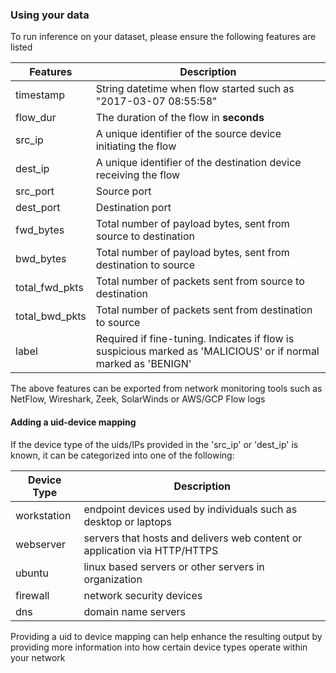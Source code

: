 ### Using your data
To run inference on your dataset, please ensure the following features are listed
<!-- updates to make (get josiah inputs)-->
<!-- should we use flow or event to describe a data point? -->
<!-- does returning an output showing each ip_ip connection give away our sequence generation? -->
<!-- update output to show just the malicious -->

| Features       | Description                                                                                                    |
|----------------|----------------------------------------------------------------------------------------------------------------|
| timestamp      | String datetime when flow started such as "2017-03-07 08:55:58"                                                |
| flow_dur       | The duration of the flow in **seconds**                                                                        |
| src_ip         | A unique identifier of the source device initiating the flow                                                   |
| dest_ip        | A unique identifier of the destination device receiving the flow                                               |
| src_port       | Source port                                                                                                    |
| dest_port      | Destination port                                                                                               |
| fwd_bytes      | Total number of payload bytes, sent from source to destination                                                 |
| bwd_bytes      | Total number of payload bytes, sent from destination to source                                                 |
| total_fwd_pkts | Total number of packets sent from source to destination                                                        |
| total_bwd_pkts | Total number of packets sent from destination to source                                                        |
| label          | Required if fine-tuning. Indicates if flow is suspicious marked as 'MALICIOUS' or if normal marked as 'BENIGN' |

The above features can be exported from network monitoring tools such as NetFlow, Wireshark, Zeek, SolarWinds or AWS/GCP Flow logs
<!-- add picture of sample input data (prob .head() from finetune dataset)-->

#### Adding a uid-device mapping
If the device type of the uids/IPs provided in the 'src_ip' or 'dest_ip' is known, it can be categorized into one of 
the following: 

| Device Type | Description                                                               |
|-------------|---------------------------------------------------------------------------|
| workstation | endpoint devices used by individuals such as desktop or laptops           |
| webserver   | servers that hosts and delivers web content or application via HTTP/HTTPS |
| ubuntu      | linux based servers or other servers in organization                      |
| firewall    | network security devices                                                  |
| dns         | domain name servers                                                       |

Providing a uid to device mapping can help enhance the resulting output by providing more information into how 
certain device types operate within your network


<!-- give description of output results esp start_time, end_time, num_connection (prob ask josiah) -->
<!-- add picture of sample output -->






